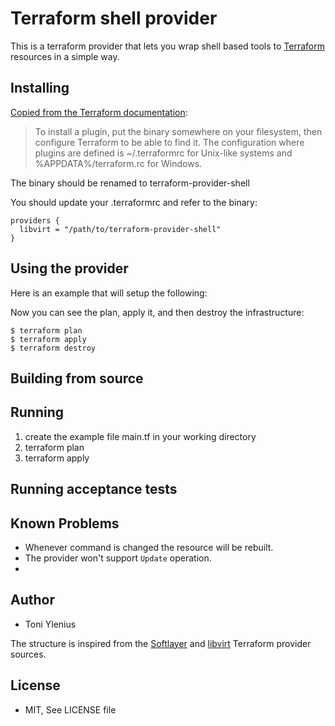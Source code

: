 # Terraform shell provider

This is a terraform provider that lets you wrap shell based tools to 
[Terraform](https://terraform.io/) resources in a simple way.

## Installing

[Copied from the Terraform documentation](https://www.terraform.io/docs/plugins/basics.html):
> To install a plugin, put the binary somewhere on your filesystem, then configure Terraform to be able to find it. The configuration where plugins are defined is ~/.terraformrc for Unix-like systems and %APPDATA%/terraform.rc for Windows.

The binary should be renamed to terraform-provider-shell

You should update your .terraformrc and refer to the binary:

```hcl
providers {
  libvirt = "/path/to/terraform-provider-shell"
}
```

## Using the provider

Here is an example that will setup the following:


Now you can see the plan, apply it, and then destroy the infrastructure:

```console
$ terraform plan
$ terraform apply
$ terraform destroy
```

## Building from source


## Running

1.  create the example file main.tf in your working directory
2.  terraform plan
3.  terraform apply

## Running acceptance tests


## Known Problems

* Whenever command is changed the resource will be rebuilt.
* The provider won't support `Update` operation.
* 

## Author

* Toni Ylenius

The structure is inspired from the [Softlayer](https://github.com/finn-no/terraform-provider-softlayer) and [libvirt](https://github.com/dmacvicar/terraform-provider-libvirt) Terraform provider sources.

## License

* MIT, See LICENSE file

